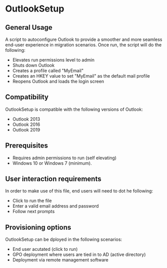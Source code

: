 # OutlookSetup

## General Usage

A script to autoconfigure Outlook to provide a smoother and more seamless end-user experience in migration scenarios. Once run, the script will do the following:

* Elevates run permissions level to admin
* Shuts down Outlook
* Creates a profile called "MyEmail"
* Creates an HKEY value to set "MyEmail" as the default mail profile
* Reopens Outlook and loads the login screen

## Compatibility

OutlookSetup is compatible with the following versions of Outlook:

* Outlook 2013
* Outlook 2016
* Outlook 2019

## Prerequisites

* Requires admin permissions to run (self elevating)
* Windows 10 or Windows 7 (minimum).

## User interaction requirements

In order to make use of this file, end users will need to dot he following:

* Click to run the file
* Enter a valid email address and password
* Follow next prompts

## Provisioning options

OutlookSetup can be dployed in the following scenarios:

* End user acutated (click to run)
* GPO deployment where users are tied in to AD (active directory)
* Deployment via remote management software
